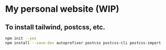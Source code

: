 # My personal website (WIP)

## To install tailwind, postcss, etc.

```sh
npm init --yes
npm install --save-dev autoprefixer postcss postcss-cli postcss-import tailwindcss
```
